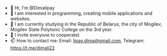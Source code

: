 - 👋 Hi, I'm @Dimalipay
- 👀 I am interested in programming, creating mobile applications and websites.
- 🌱 I am currently studying in the Republic of Belarus, the city of Mogilev, Mogilev State Polytonic College on the 3rd year.
- 💞️ I invite everyone to cooperate)
- 📫 How to contact me: Email: lipay.dima@gmail.com, Telegram: https://t.me/dimali22
